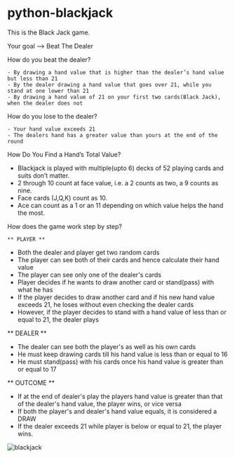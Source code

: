 # python-blackjack

This is the Black Jack game.

Your goal --> Beat The Dealer

How do you beat the dealer?

    - By drawing a hand value that is higher than the dealer’s hand value but less than 21
    - By the dealer drawing a hand value that goes over 21, while you stand at one lower than 21
    - By drawing a hand value of 21 on your first two cards(Black Jack), when the dealer does not

How do you lose to the dealer? 

    - Your hand value exceeds 21
    - The dealers hand has a greater value than yours at the end of the round
 
How Do You Find a Hand’s Total Value?

  - Blackjack is played with multiple(upto 6) decks of 52 playing cards and suits don’t matter.
  - 2 through 10 count at face value, i.e. a 2 counts as two, a 9 counts as nine.
  - Face cards (J,Q,K) count as 10.
  - Ace can count as a 1 or an 11 depending on which value helps the hand the most.
  
How does the game work step by step?

    ** PLAYER **
  - Both the dealer and player get two random cards
  - The player can see both of their cards and hence calculate their hand value
  - The player can see only one of the dealer's cards
  - Player decides if he wants to draw another card or stand(pass) with what he has
  - If the player decides to draw another card and if his new hand value exceeds 21, he loses without even checking the dealer cards
  - However, if the player decides to stand with a hand value of less than or equal to 21, the dealer plays
  
  ** DEALER **
  - The dealer can see both the player's as well as his own cards
  - He must keep drawing cards till his hand value is less than or equal to 16
  - He must stand(pass) with his cards once his hand value is greater than or equal to 17
  
  ** OUTCOME **
  - If at the end of dealer's play the players hand value is greater than that of the dealer's hand value, the player wins, or vice versa
  - If both the player's and dealer's hand value equals, it is considered a DRAW
  - If the dealer exceeds 21 while player is below or equal to 21, the player wins.
  
  
![blackjack](https://user-images.githubusercontent.com/68190956/183972601-05e49c10-a231-4adb-87bd-8d8f78da8a51.jpeg)

